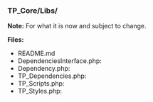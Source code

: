### TP_Core/Libs/

**Note:** For what it is now and subject to change. 

**Files:** 
- README.md
- DependenciesInterface.php: 	
- Dependency.php: 	
- TP_Dependencies.php: 	
- TP_Scripts.php: 	
- TP_Styles.php: 	
